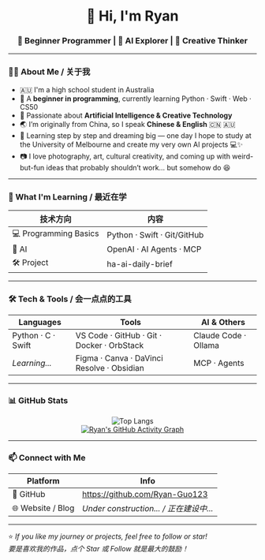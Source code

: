 <!-- Profile Header -->
<h1 align="center">👋 Hi, I'm Ryan</h1>
<h3 align="center">🌱 Beginner Programmer | 🤖 AI Explorer | 🎨 Creative Thinker</h3>

---

### 🧑‍🎓 About Me / 关于我

- 🇦🇺 I'm a high school student in Australia  
- 🐣 A **beginner in programming**, currently learning Python · Swift · Web · CS50  
- 🤖 Passionate about **Artificial Intelligence & Creative Technology**  
- 🌏 I’m originally from China, so I speak **Chinese & English**  🇨🇳 🇦🇺
- 🎯 Learning step by step and dreaming big — one day I hope to study at the University of Melbourne and create my very own AI projects 💻✨  
- 📷 I love photography, art, cultural creativity, and coming up with weird-but-fun ideas that probably shouldn’t work… but somehow do 😆  

---

### 🚀 What I'm Learning / 最近在学

| 技术方向 | 内容 |
|----------|--------------------------------------|
| 💻 Programming Basics | Python · Swift · Git/GitHub |
| 🤖 AI | OpenAI · AI Agents · MCP |
| 🛠 Project | ha-ai-daily-brief |

---

### 🛠 Tech & Tools / 会一点点的工具

| Languages | Tools | AI & Others |
|-----------|--------------------|-----------------------------|
| Python · C · Swift | VS Code · GitHub · Git · Docker · OrbStack | Claude Code · Ollama |
| *Learning...* | Figma · Canva · DaVinci Resolve · Obsidian | MCP · Agents |

---

### 📊 GitHub Stats

<div align="center">

![Top Langs](https://github-readme-stats.vercel.app/api/top-langs/?username=Ryan-Guo123&layout=compact&theme=tokyonight)  
[![Ryan's GitHub Activity Graph](https://github-readme-activity-graph.vercel.app/graph?username=Ryan-Guo123&theme=github-compact)](https://github.com/ashutosh00710/github-readme-activity-graph)

</div>

---

### 📫 Connect with Me

| Platform | Info |
|----------|----------------------------|
| 🐙 GitHub | <https://github.com/Ryan-Guo123> |
| 🌐 Website / Blog | *Under construction... / 正在建设中...* |

---

⭐ *If you like my journey or projects, feel free to follow or star!  
要是喜欢我的作品，点个 Star 或 Follow 就是最大的鼓励！*
